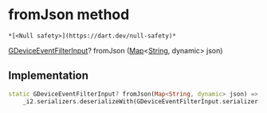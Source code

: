 


# fromJson method




    *[<Null safety>](https://dart.dev/null-safety)*




[GDeviceEventFilterInput](../../third_party_yonomi_graphql_schema___generated___schema.docs.schema.gql/GDeviceEventFilterInput-class.md)? fromJson
([Map](https://api.flutter.dev/flutter/dart-core/Map-class.html)&lt;[String](https://api.flutter.dev/flutter/dart-core/String-class.html), dynamic> json)








## Implementation

```dart
static GDeviceEventFilterInput? fromJson(Map<String, dynamic> json) =>
    _i2.serializers.deserializeWith(GDeviceEventFilterInput.serializer, json);
```







